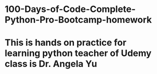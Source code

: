 # 100-Days-of-Code-Complete-Python-Pro-Bootcamp-homework
# This is hands on practice for learning python teacher of Udemy class is Dr. Angela Yu
